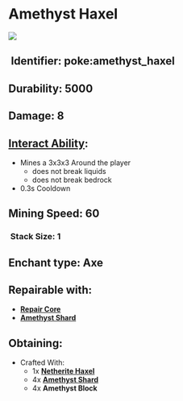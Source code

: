 # Amethyst Haxel

![](https://github.com/ItsMePok/PFE/assets/136857747/41b308d8-3549-4fac-87eb-ed857050f458)

## <img src="https://minecraft.wiki/images/Name_Tag_JE2_BE2.png?cbdc1" alt="" data-size="line"> Identifier: **poke:amethyst\_haxel**

## Durability: **5000**

## Damage: **8**

## [Interact Ability](amethyst-haxel.md#interact-ability):

* Mines a 3x3x3 Around the player
  * does not break liquids
  * does not break bedrock
* 0.3s Cooldown

## Mining Speed: **60**

### <img src="https://minecraft.wiki/images/Light_Gray_Bundle_JE1_BE1.png?b552e" alt="" data-size="line"> Stack Size: 1

## Enchant type: **Axe**

## Repairable with:

* [**Repair Core**](https://pfewiki.gitbook.io/home/items/cores/repair-core)
* [**Amethyst Shard**](https://minecraft.wiki/w/Amethyst_Shard)

## Obtaining:

* Crafted With:
  * 1x [**Netherite Haxel**](netherite-haxel.md)
  * 4x [**Amethyst Shard**](https://minecraft.wiki/w/Amethyst_Shard)
  * 4x **Amethyst Block**

